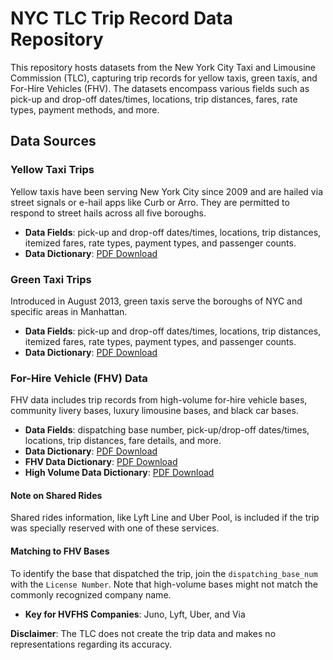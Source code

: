 # NYC TLC Trip Record Data Repository

This repository hosts datasets from the New York City Taxi and Limousine Commission (TLC), capturing trip records for yellow taxis, green taxis, and For-Hire Vehicles (FHV). The datasets encompass various fields such as pick-up and drop-off dates/times, locations, trip distances, fares, rate types, payment methods, and more.

## Data Sources

### Yellow Taxi Trips
Yellow taxis have been serving New York City since 2009 and are hailed via street signals or e-hail apps like Curb or Arro. They are permitted to respond to street hails across all five boroughs.

- **Data Fields**: pick-up and drop-off dates/times, locations, trip distances, itemized fares, rate types, payment types, and passenger counts.
- **Data Dictionary**: [PDF Download](#https://www.nyc.gov/assets/tlc/downloads/pdf/data_dictionary_trip_records_yellow.pdf)

### Green Taxi Trips
Introduced in August 2013, green taxis serve the boroughs of NYC and specific areas in Manhattan.

- **Data Fields**: pick-up and drop-off dates/times, locations, trip distances, itemized fares, rate types, payment types, and passenger counts.
- **Data Dictionary**: [PDF Download](#https://www.nyc.gov/assets/tlc/downloads/pdf/data_dictionary_trip_records_green.pdf)

### For-Hire Vehicle (FHV) Data
FHV data includes trip records from high-volume for-hire vehicle bases, community livery bases, luxury limousine bases, and black car bases.

- **Data Fields**: dispatching base number, pick-up/drop-off dates/times, locations, trip distances, fare details, and more.
- **Data Dictionary**: [PDF Download](#)
- **FHV Data Dictionary**: [PDF Download](#https://www.nyc.gov/assets/tlc/downloads/pdf/data_dictionary_trip_records_fhv.pdf)
- **High Volume Data Dictionary**: [PDF Download](#https://www.nyc.gov/assets/tlc/downloads/pdf/data_dictionary_trip_records_hvfhs.pdf)

#### Note on Shared Rides
Shared rides information, like Lyft Line and Uber Pool, is included if the trip was specially reserved with one of these services.

#### Matching to FHV Bases
To identify the base that dispatched the trip, join the `dispatching_base_num` with the `License Number`. Note that high-volume bases might not match the commonly recognized company name.

- **Key for HVFHS Companies**: Juno, Lyft, Uber, and Via

**Disclaimer**: The TLC does not create the trip data and makes no representations regarding its accuracy.

